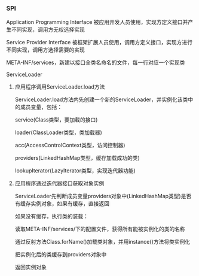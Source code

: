 ### SPI

Application Programming Interface  被应用开发人员使用，实现方定义接口并产生不同实现，调用方无权选择实现

Service Provider Interface         被框架扩展人员使用，调用方定义接口，实现方进行不同实现，调用方选择需要的实现

META-INF/services，新建以接口全类名命名的文件，每一行对应一个实现类

ServiceLoader

1. 应用程序调用ServiceLoader.load方法

    ServiceLoader.load方法内先创建一个新的ServiceLoader，并实例化该类中的成员变量，包括：

    service(Class类型，要加载的接口)

    loader(ClassLoader类型，类加载器)

    acc(AccessControlContext类型，访问控制器)

    providers(LinkedHashMap类型，缓存加载成功的类)

    lookupIterator(LazyIterator类型，实现迭代器功能)

2. 应用程序通过迭代器接口获取对象实例

    ServiceLoader先判断成员变量providers对象中(LinkedHashMap类型)是否有缓存实例对象，如果有缓存，直接返回

    如果没有缓存，执行类的装载：

    读取META-INF/services/下的配置文件，获得所有能被实例化的类的名称

    通过反射方法Class.forName()加载类对象，并用instance()方法将类实例化

    把实例化后的类缓存到providers对象中

    返回实例对象